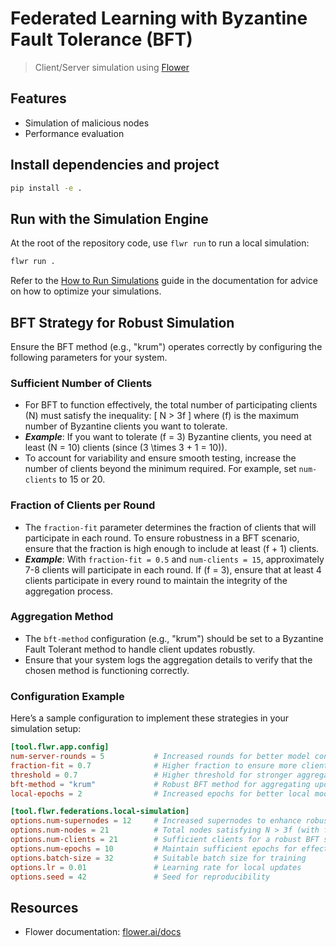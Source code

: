 # Federated Learning with Byzantine Fault Tolerance (BFT)

> Client/Server simulation using [Flower](https://flower.ai/)

## Features

- Simulation of malicious nodes
- Performance evaluation

## Install dependencies and project

```bash
pip install -e .
```

## Run with the Simulation Engine

At the root of the repository code, use `flwr run` to run a local simulation:

```bash
flwr run .
```

Refer to the [How to Run Simulations](https://flower.ai/docs/framework/how-to-run-simulations.html) guide in the documentation for advice on how to optimize your simulations.


## BFT Strategy for Robust Simulation

Ensure the BFT method (e.g., "krum") operates correctly by configuring the following parameters for your system.

### Sufficient Number of Clients
- For BFT to function effectively, the total number of participating clients \(N\) must satisfy the inequality:
  \[
  N > 3f
  \]
  where \(f\) is the maximum number of Byzantine clients you want to tolerate.
- ***Example***: If you want to tolerate \(f = 3\) Byzantine clients, you need at least \(N = 10\) clients (since \(3 \times 3 + 1 = 10\)).
- To account for variability and ensure smooth testing, increase the number of clients beyond the minimum required. For example, set `num-clients` to 15 or 20.

### Fraction of Clients per Round
- The `fraction-fit` parameter determines the fraction of clients that will participate in each round. To ensure robustness in a BFT scenario, ensure that the fraction is high enough to include at least \(f + 1\) clients.
- ***Example***: With `fraction-fit = 0.5` and `num-clients = 15`, approximately 7-8 clients will participate in each round. If \(f = 3\), ensure that at least 4 clients participate in every round to maintain the integrity of the aggregation process.

### Aggregation Method
- The `bft-method` configuration (e.g., "krum") should be set to a Byzantine Fault Tolerant method to handle client updates robustly.
- Ensure that your system logs the aggregation details to verify that the chosen method is functioning correctly.

### Configuration Example
Here’s a sample configuration to implement these strategies in your simulation setup:

```toml
[tool.flwr.app.config]
num-server-rounds = 5           # Increased rounds for better model convergence
fraction-fit = 0.7              # Higher fraction to ensure more clients participate in each round
threshold = 0.7                 # Higher threshold for stronger aggregation consensus
bft-method = "krum"             # Robust BFT method for aggregating updates
local-epochs = 2                # Increased epochs for better local model training

[tool.flwr.federations.local-simulation]
options.num-supernodes = 12     # Increased supernodes to enhance robustness in aggregation
options.num-nodes = 21          # Total nodes satisfying N > 3f (with f = 5 Byzantine clients, N = 16+)
options.num-clients = 21        # Sufficient clients for a robust BFT simulation
options.num-epochs = 10         # Maintain sufficient epochs for effective local training
options.batch-size = 32         # Suitable batch size for training
options.lr = 0.01               # Learning rate for local updates
options.seed = 42               # Seed for reproducibility
```


## Resources
- Flower documentation: [flower.ai/docs](https://flower.ai/docs/)
